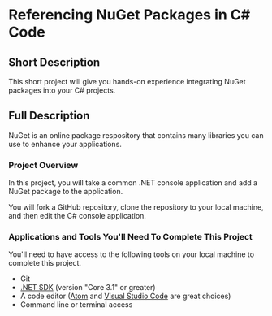 # Referencing NuGet Packages in C# Code

## Short Description

This short project will give you hands-on experience integrating NuGet packages into your C# projects.

## Full Description

NuGet is an online package respository that contains many libraries you can use to enhance your applications.

### Project Overview

In this project, you will take a common .NET console application and add a NuGet package to the application. 

You will fork a GitHub repository, clone the repository to your local machine, and then edit the C# console application.

### Applications and Tools You'll Need To Complete This Project

You'll need to have access to the following tools on your local machine to complete this project.

- Git
- [.NET SDK](https://dotnet.microsoft.com/download) (version "Core 3.1" or greater)
- A code editor ([Atom](https://atom.io/) and [Visual Studio Code](https://code.visualstudio.com/) are great choices)
- Command line or terminal access